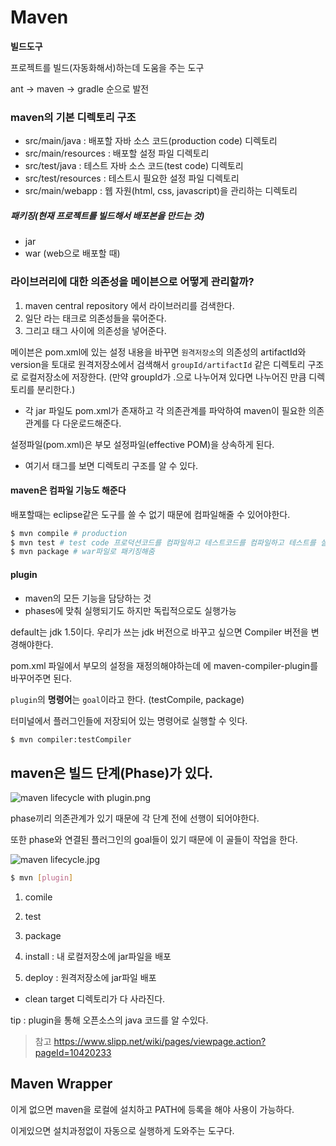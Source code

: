 # Maven

**빌드도구**

프로젝트를 빌드(자동화해서)하는데 도움을 주는 도구

ant -> maven -> gradle 순으로 발전



### maven의 기본 디렉토리 구조

- src/main/java : 배포할 자바 소스 코드(production code) 디렉토리
- src/main/resources : 배포할 설정 파일 디렉토리
- src/test/java : 테스트 자바 소스 코드(test code) 디렉토리
- src/test/resources : 테스트시 필요한 설정 파일 디렉토리
- src/main/webapp : 웹 자원(html, css, javascript)을 관리하는 디렉토리





##### 패키징(현재 프로젝트를 빌드해서 배포본을 만드는 것)

- jar
- war (web으로 배포할 때)



### 라이브러리에 대한 의존성을 메이븐으로 어떻게 관리할까?

1. maven central repository 에서 라이브러리를 검색한다.
2. 일단 <dependencies> </dependencies> 라는 태크로 의존성들을 묶어준다.
3. 그리고 태그 사이에 의존성을 넣어준다.



메이븐은 pom.xml에 있는 설정 내용을 바꾸면 `원격저장소`의 의존성의 artifactId와 version을 토대로 원격저장소에서 검색해서 `groupId/artifactId` 같은 디렉토리 구조로 로컬저장소에 저장한다. (만약 groupId가 .으로 나누어져 있다면 나누어진 만큼 디렉토리를 분리한다.)

- 각 jar 파일도 pom.xml가 존재하고 각 의존관계를 파악하여 maven이 필요한 의존관계를 다 다운로드해준다.

설정파일(pom.xml)은 부모 설정파일(effective POM)을 상속하게 된다.

- 여기서 <build> 태그를 보면 디렉토리 구조를 알 수 있다.





#### maven은 컴파일 기능도 해준다

배포할때는 eclipse같은 도구를 쓸 수 없기 때문에 컴파일해줄 수 있어야한다.

```bash
$ mvn compile # production
$ mvn test # test code 프로덕션코드를 컴파일하고 테스트코드를 컴파일하고 테스트를 실행
$ mvn package # war파일로 패키징해줌
```



#### plugin

- maven의 모든 기능을 담당하는 것
- phases에 맞춰 실행되기도 하지만 독립적으로도 실행가능

default는 jdk 1.5이다. 우리가 쓰는 jdk 버전으로 바꾸고 싶으면 Compiler 버전을 변경해야한다.

pom.xml 파일에서 부모의 설정을 재정의해야하는데  <plugin>에 <artifactId>maven-compiler-plugin</artifactId>를 바꾸어주면 된다.



`plugin`의 **명령어**는 `goal`이라고 한다. (testCompile, package)



터미널에서 플러그인들에 저장되어 있는 명령어로 실행할 수 잇다.

```bash
$ mvn compiler:testCompiler
```





## maven은 빌드 단계(Phase)가 있다.

![maven lifecycle with plugin.png](https://firebasestorage.googleapis.com/v0/b/nextstep-real.appspot.com/o/lesson-attachments%2F-KhznCj3wRoDrQIEqsXG%2Fmaven%20lifecycle%20with%20plugin.png?alt=media&token=a54892dd-8e39-446b-9eb9-b5922caeb885)



phase끼리 의존관계가 있기 때문에 각 단계 전에 선행이 되어야한다.

또한 phase와 연결된 플러그인의 goal들이 있기 때문에 이 골들이 작업을 한다.

![maven lifecycle.jpg](https://firebasestorage.googleapis.com/v0/b/nextstep-real.appspot.com/o/lesson-attachments%2F-KhznCj3wRoDrQIEqsXG%2Fmaven%20lifecycle.jpg?alt=media&token=3becefef-9820-4592-a413-a1003e238009)

```bash
$ mvn [plugin]
```

1. comile

2. test

3. package
4. install : 내 로컬저장소에 jar파일을 배포
5. deploy : 원격저장소에 jar파일 배포

- clean target 디렉토리가 다 사라진다.



tip : plugin을 통해 오픈소스의 java 코드를 알 수있다.



> 참고 https://www.slipp.net/wiki/pages/viewpage.action?pageId=10420233





## Maven Wrapper

이게 없으면 maven을 로컬에 설치하고 PATH에 등록을 해야 사용이 가능하다.



이게있으면 설치과정없이 자동으로 실행하게 도와주는 도구다.

